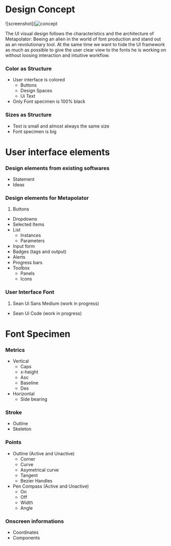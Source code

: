 # Design Concept

![screenshot](![concept](https://cloud.githubusercontent.com/assets/261579/7368180/9f111d54-ed73-11e4-9751-18efa9e426a8.png)

The UI visual design follows the characteristics and the architecture of Metapolator: Beeing an alien in the world of font production and stand out as an revolutionary tool. At the same time we want to hide the UI framework as much as possible to give the user clear view to the fonts he is working on without loosing interaction and intuitive workflow.

### Color as Structure
* User interface is colored
	* Buttons
	* Design Spaces
	* Ui Text
* Only Font specimen is 100% black
	
### Sizes as Structure
* Text is small and almost always the same size
* Font specimen is big
	


# User interface elements

### Design elements from existing softwares

* Statement
* Ideas

### Design elements for Metapolator
1. Buttons
* Dropdowns
* Selected Items
* List
	* Instances
	* Parameters
* Input form
* Badges (tags and output)
* Alerts
* Progress bars
* Toolbox
	* Panels
	* Icons
		 
	
### User Interface Font
1. Sean Ui Sans Medium (work in progress)
* Sean Ui Code (work in progress)


# Font Specimen

### Metrics
* Vertical
	* Caps
	* x-height
	* Asc
	* Baseline
	* Des
* Horizontal
	* Side bearing
	
### Stroke
* Outline
* Skeleton
	
### Points
* Outline (Active and Unactive)
	* Corner
	* Curve
	* Asymetrical curve
	* Tangent
	* Bezier Handles
* Pen Compass (Active and Unactive)
	* On
	* Off
	* Width
	* Angle
	
### Onscreen informations
* Coordinates
* Components